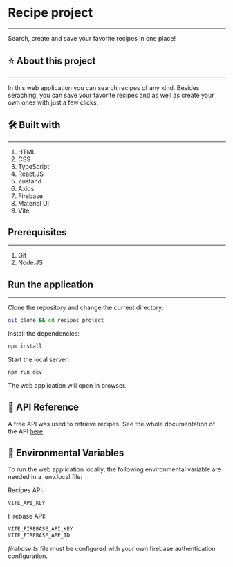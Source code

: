 # Recipe project

<hr>
Search, create and save your favorite recipes in one place!


## ⭐ About this project

<hr>
In this web application you can search recipes of any kind. Besides seraching, you can save your favorite recipes and as well as create your own ones with just a few clicks.

## 🛠 Built with

<hr>

1. HTML
2. CSS
3. TypeScript
4. React.JS
5. Zustand
6. Axios
7. Firebase
8. Material UI
9. Vite

## Prerequisites

<hr>

1. Git
2. Node.JS

## Run the application
<hr>

Clone the repository and change the current directory:

```Bash
git clone && cd recipes_project
```

Install the dependencies:

```Bash
npm install
```

Start the local server:

```Bash
npm run dev
```

The web application will open in browser.

## 📜 API Reference
A free API was used to retrieve recipes. See the whole documentation of the API [here](https://spoonacular.com/food-api/docs).

## 🔑 Environmental Variables
To run the web application locally, the following environmental variable are needed in a .env.local file:

Recipes API:

```Bash
VITE_API_KEY
```

Firebase API:

```Bash
VITE_FIREBASE_API_KEY
VITE_FIREBASE_APP_ID
```

*firebase.ts* file must be configured with your own firebase authentication configuration.

